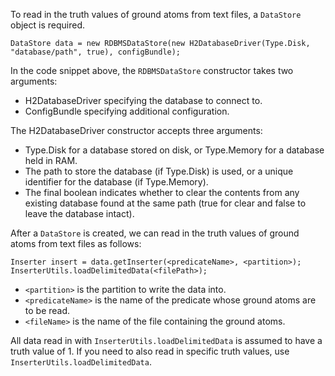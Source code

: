 To read in the truth values of ground atoms from text files, a `DataStore` object is required. 

```
DataStore data = new RDBMSDataStore(new H2DatabaseDriver(Type.Disk, "database/path", true), configBundle);
```

In the code snippet above, the `RDBMSDataStore` constructor takes two arguments:
 - H2DatabaseDriver specifying the database to connect to.
 - ConfigBundle specifying additional configuration.

The H2DatabaseDriver constructor accepts three arguments:
 - Type.Disk for a database stored on disk, or Type.Memory for a database held in RAM.
 - The path to store the database (if Type.Disk) is used, or a unique identifier for the database (if Type.Memory).
 - The final boolean indicates whether to clear the contents from any existing database found at the same path (true for clear and false to leave the database intact).

After a `DataStore` is created, we can read in the truth values of ground atoms from text files as follows:

```
Inserter insert = data.getInserter(<predicateName>, <partition>);
InserterUtils.loadDelimitedData(<filePath>);
```

 - `<partition>` is the partition to write the data into.
 - `<predicateName>` is the name of the predicate whose ground atoms are to be read.
 - `<fileName>` is the name of the file containing the ground atoms.

All data read in with `InserterUtils.loadDelimitedData` is assumed to have a truth value of 1.
If you need to also read in specific truth values, use `InserterUtils.loadDelimitedData`.